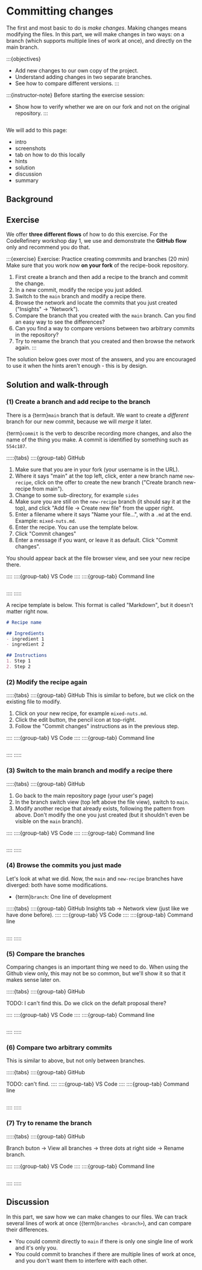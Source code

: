 # Committing changes

The first and most basic to do is *make changes*.  Making changes
means modifying the files.  In this part, we will make changes in two
ways: on a branch (which supports multiple lines of work at once), and
directly on the main branch.

:::{objectives}
* Add new changes to our own copy of the project.
* Understand adding changes in two separate branches.
* See how to compare different versions.
:::


:::{instructor-note}
Before starting the exercise session:
- Show how to verify whether we are on our fork and not on the original repository.
:::

```{highlight} console
```

We will add to this page:
- intro
- screenshots
- tab on how to do this locally
- hints
- solution
- discussion
- summary



## Background



## Exercise

We offer **three different flows** of how to do this exercise.  For
the CodeRefinery workshop day 1, we use and demonstrate the **GitHub
flow** only and recommend you do that.


:::{exercise} Exercise: Practice creating commmits and branches (20 min)
Make sure that you work now **on your fork** of the recipe-book repository.

1. First create a branch and then add a recipe to the branch and commit the change.
1. In a new commit, modify the recipe you just added.
1. Switch to the `main` branch and modify a recipe there.
1. Browse the network and locate the commits that you just created ("Insights" -> "Network").
1. Compare the branch that you created with the `main` branch. Can you find an easy way to see the differences?
1. Can you find a way to compare versions between two arbitrary commits in the repository?
1. Try to rename the branch that you created and then browse the network again.
:::

The solution below goes over most of the answers, and you are
encouraged to use it when the hints aren't enough - this is by
design.



## Solution and walk-through

### (1) Create a branch and add recipe to the branch

There is a {term}`main` branch that is default.  We want to create a
*different* branch for our new commit, because we will *merge* it
later.

{term}`commit` is the verb to describe recording more changes, and also
the name of the thing you make.  A commit is identified by something
such as `554c187`.

:::::{tabs}
::::{group-tab} GitHub
1. Make sure that you are in your fork (your username is in the URL).
1. Where it says "main" at the top left, click, enter a new branch
   name `new-recipe`, click on the offer to create the new branch
   ("Create branch new-recipe from main").
1. Change to some sub-directory, for example `sides`
1. Make sure you are still on the `new-recipe` branch (it should say
   it at the top), and click "Add file → Create new file" from the
   upper right.
1. Enter a filename where it says "Name your file...", with a `.md` at
   the end.  Example: `mixed-nuts.md`.
1. Enter the recipe.  You can use the template below.
1. Click "Commit changes"
1. Enter a message if you want, or leave it as default.  Click "Commit
   changes".

You should appear back at the file browser view, and see your new
recipe there.

::::
::::{group-tab} VS Code
::::
::::{group-tab} Command line
```
```
::::
:::::

A recipe template is below.  This format is called "Markdown", but it
doesn't matter right now.
```markdown
# Recipe name

## Ingredients
- ingredient 1
- ingredient 2

## Instructions
1. Step 1
2. Step 2
```



### (2) Modify the recipe again

:::::{tabs}
::::{group-tab} GitHub
This is similar to before, but we click on the existing file to
modify.

1. Click on your new recipe, for example `mixed-nuts.md`.
2. Click the edit button, the pencil icon at top-right.
3. Follow the "Commit changes" instructions as in the previous step.

::::
::::{group-tab} VS Code
::::
::::{group-tab} Command line
```
```
::::
:::::

### (3) Switch to the main branch and modify a recipe there

:::::{tabs}
::::{group-tab} GitHub
1. Go back to the main repository page (your user's page)
1. In the branch switch view (top left above the file view), switch to
   `main`.
1. Modify another recipe that already exists, following the pattern
from above.  Don't modify the one you just created (but it shouldn't
even be visible on the `main` branch).

::::
::::{group-tab} VS Code
::::
::::{group-tab} Command line
```
```
::::
:::::

### (4) Browse the commits you just made

Let's look at what we did.  Now, the `main` and `new-recipe` branches
have diverged: both have some modifications.

* {term}`branch`: One line of development

:::::{tabs}
::::{group-tab} GitHub
Insights tab → Network view (just like we have done before).
::::
::::{group-tab} VS Code
::::
::::{group-tab} Command line
```
```
::::
:::::

### (5) Compare the branches

Comparing changes is an important thing we need to do.  When using the
Github view only, this may not be so common, but we'll show it so that
it makes sense later on.

:::::{tabs}
::::{group-tab} GitHub

TODO: I can't find this.  Do we click on the defalt proposal there?

::::
::::{group-tab} VS Code
::::
::::{group-tab} Command line
```
```
::::
:::::

### (6) Compare two arbitrary commits

This is similar to above, but not only between branches.

:::::{tabs}
::::{group-tab} GitHub

TODO: can't find.
::::
::::{group-tab} VS Code
::::
::::{group-tab} Command line
```
```
::::
:::::

### (7) Try to rename the branch

:::::{tabs}
::::{group-tab} GitHub

Branch buton → View all branches → three dots at right side → Rename branch.

::::
::::{group-tab} VS Code
::::
::::{group-tab} Command line
```
```
::::
:::::


## Discussion

In this part, we saw how we can make changes to our files.  We can
track several lines of work at once ({term}`branches <branch>`), and can compare
their differences.

* You could commit directly to `main` if there is only one single line
  of work and it's only you.
* You could commit to branches if there are multiple lines of work at
  once, and you don't want them to interfere with each other.
